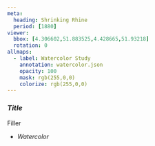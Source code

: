 ```yaml
---
meta:
  heading: Shrinking Rhine
  period: [1880]
viewer:
  bbox: [4.306602,51.883525,4.428665,51.93218]
  rotation: 0
allmaps:
  - label: Watercolor Study
    annotation: watercolor.json
    opacity: 100
    mask: rgb(255,0,0)
    colorize: rgb(255,0,0)
---
```

### _Title_

Filler

- _Watercolor_
